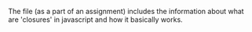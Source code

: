 The file (as a part of an assignment) includes the information about what are 'closures' in javascript and how it basically works.
